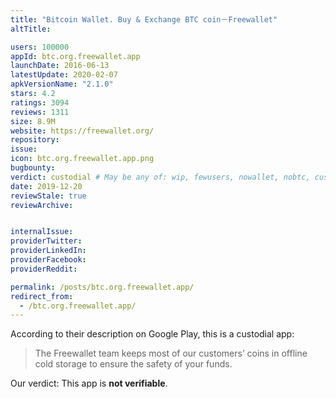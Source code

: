 ```yaml
---
title: "Bitcoin Wallet. Buy & Exchange BTC coin－Freewallet"
altTitle: 

users: 100000
appId: btc.org.freewallet.app
launchDate: 2016-06-13
latestUpdate: 2020-02-07
apkVersionName: "2.1.0"
stars: 4.2
ratings: 3094
reviews: 1311
size: 8.9M
website: https://freewallet.org/
repository: 
issue: 
icon: btc.org.freewallet.app.png
bugbounty: 
verdict: custodial # May be any of: wip, fewusers, nowallet, nobtc, custodial, nosource, nonverifiable, verifiable, bounty
date: 2019-12-20
reviewStale: true
reviewArchive:


internalIssue: 
providerTwitter: 
providerLinkedIn: 
providerFacebook: 
providerReddit: 

permalink: /posts/btc.org.freewallet.app/
redirect_from:
  - /btc.org.freewallet.app/
---
```



According to their description on Google Play, this is a custodial app:

> The Freewallet team keeps most of our customers’ coins in offline cold storage
to ensure the safety of your funds.

Our verdict: This app is **not verifiable**.

